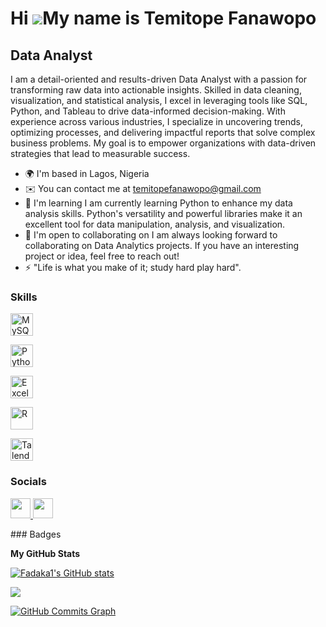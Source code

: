 Hi ![](https://user-images.githubusercontent.com/18350557/176309783-0785949b-9127-417c-8b55-ab5a4333674e.gif)My name is Temitope Fanawopo
=========================================================================================================================================

Data Analyst
------------

I am a detail-oriented and results-driven Data Analyst with a passion for transforming raw data into actionable insights. Skilled in data cleaning, visualization, and statistical analysis, I excel in leveraging tools like SQL, Python, and Tableau to drive data-informed decision-making. With experience across various industries, I specialize in uncovering trends, optimizing processes, and delivering impactful reports that solve complex business problems. My goal is to empower organizations with data-driven strategies that lead to measurable success.

* 🌍  I'm based in Lagos, Nigeria
* ✉️  You can contact me at [temitopefanawopo@gmail.com](mailto:temitopefanawopo@gmail.com)
* 🧠  I'm learning I am currently learning Python to enhance my data analysis skills. Python's versatility and powerful libraries make it an excellent tool for data manipulation, analysis, and visualization.
* 🤝  I'm open to collaborating on I am always looking forward to collaborating on Data Analytics projects. If you have an interesting project or idea, feel free to reach out!
* ⚡  "Life is what you make of it; study hard play hard".

### Skills
<p align="left">
<a href="https://www.mysql.com/" target="_blank" rel="noreferrer"><img src="https://raw.githubusercontent.com/danielcranney/readme-generator/main/public/icons/skills/mysql-colored.svg" width="36" height="36" alt="MySQL" /></a>
</p><p align="left">
<a href="https://www.python.org/" target="_blank" rel="noreferrer"><img src="https://raw.githubusercontent.com/danielcranney/readme-generator/main/public/icons/skills/python-colored.svg" width="36" height="36" alt="Python" /></a>
</p><p align="left">
<a href="https://www.microsoft.com/en-us/microsoft-365/excel" target="_blank" rel="noreferrer"><img src="https://raw.githubusercontent.com/danielcranney/readme-generator/main/public/icons/skills/excel-colored.svg" width="36" height="36" alt="Excel" /></a>
</p><p align="left">
<a href="https://www.r-project.org/" target="_blank" rel="noreferrer"><img src="https://raw.githubusercontent.com/danielcranney/readme-generator/main/public/icons/skills/r-colored.svg" width="36" height="36" alt="R" /></a>
</p><p align="left">
<a href="https://www.talend.com/" target="_blank" rel="noreferrer"><img src="https://raw.githubusercontent.com/danielcranney/readme-generator/main/public/icons/skills/talend-colored.svg" width="36" height="36" alt="Talend" /></a>
</p>






### Socials

<p align="left"> <a href="https://www.github.com/Fadaka1" target="_blank" rel="noreferrer"> <picture> <source media="(prefers-color-scheme: dark)" srcset="https://raw.githubusercontent.com/danielcranney/readme-generator/main/public/icons/socials/github-dark.svg" /> <source media="(prefers-color-scheme: light)" srcset="https://raw.githubusercontent.com/danielcranney/readme-generator/main/public/icons/socials/github.svg" /> <img src="https://raw.githubusercontent.com/danielcranney/readme-generator/main/public/icons/socials/github.svg" width="32" height="32" /> </picture> </a> <a href="https://www.x.com/teedaf" target="_blank" rel="noreferrer"> <picture> <source media="(prefers-color-scheme: dark)" srcset="https://raw.githubusercontent.com/danielcranney/readme-generator/main/public/icons/socials/twitter-dark.svg" /> <source media="(prefers-color-scheme: light)" srcset="https://raw.githubusercontent.com/danielcranney/readme-generator/main/public/icons/socials/twitter.svg" /> <img src="https://raw.githubusercontent.com/danielcranney/readme-generator/main/public/icons/socials/twitter.svg" width="32" height="32" /> </picture> </a></p>
### Badges

<b>My GitHub Stats</b>

<a href="http://www.github.com/Fadaka1"><img src="https://github-readme-stats.vercel.app/api?username=Fadaka1&show_icons=true&hide=&count_private=true&title_color=0891b2&text_color=ffffff&icon_color=0891b2&bg_color=1c1917&hide_border=true&show_icons=true" alt="Fadaka1's GitHub stats" /></a>

<a href="http://www.github.com/Fadaka1"><img src="https://github-readme-streak-stats.herokuapp.com/?user=Fadaka1&stroke=ffffff&background=1c1917&ring=0891b2&fire=0891b2&currStreakNum=ffffff&currStreakLabel=0891b2&sideNums=ffffff&sideLabels=ffffff&dates=ffffff&hide_border=true" /></a>

<a href="http://www.github.com/Fadaka1"><img src="https://github-readme-activity-graph.cyclic.app/graph?username=Fadaka1&bg_color=1c1917&color=ffffff&line=0891b2&point=ffffff&area_color=1c1917&area=true&hide_border=true&custom_title=GitHub%20Commits%20Graph" alt="GitHub Commits Graph" /></a>



